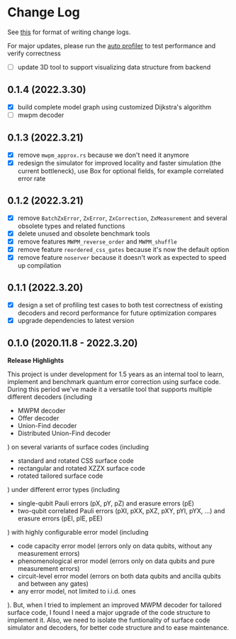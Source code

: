 

# Change Log

See [this](https://keepachangelog.com/en/1.0.0/) for format of writing change logs.

For major updates, please run the [auto profiler](benchmark/auto_profiler/auto_profiler.md) to test performance and verify correctness

- [ ] update 3D tool to support visualizing data structure from backend

## 0.1.4 (2022.3.30)

- [x] build complete model graph using customized Dijkstra's algorithm
- [ ] mwpm decoder

## 0.1.3 (2022.3.21)

- [x] remove `mwpm_approx.rs` because we don't need it anymore
- [x] redesign the simulator for improved locality and faster simulation (the current bottleneck), use Box for optional fields, for example correlated error rate

## 0.1.2 (2022.3.21)

- [x] remove `BatchZxError`, `ZxError`, `ZxCorrection`, `ZxMeasurement` and several obsolete types and related functions
- [x] delete unused and obsolete benchmark tools
- [x] remove features `MWPM_reverse_order` and `MWPM_shuffle`
- [x] remove feature `reordered_css_gates` because it's now the default option
- [x] remove feature `noserver` because it doesn't work as expected to speed up compilation

## 0.1.1 (2022.3.20)

- [x] design a set of profiling test cases to both test correctness of existing decoders and record performance for future optimization compares
- [x] upgrade dependencies to latest version

## 0.1.0 (2020.11.8 - 2022.3.20)

**Release Highlights**

This project is under development for 1.5 years as an internal tool to learn, implement and benchmark quantum error correction using surface code. During this period we've made it a versatile tool that supports multiple different decoders (including

- MWPM decoder
- Offer decoder
- Union-Find decoder
- Distributed Union-Find decoder

) on several variants of surface codes (including

- standard and rotated CSS surface code
- rectangular and rotated XZZX surface code
- rotated tailored surface code

) under different error types (including

- single-qubit Pauli errors (pX, pY, pZ) and erasure errors (pE)
- two-qubit correlated Pauli errors (pXI, pXX, pXZ, pXY, pYI, pYX, ...) and erasure errors (pEI, pIE, pEE)

) with highly configurable error model (including

- code capacity error model (errors only on data qubits, without any measurement errors)
- phenomenological error model (errors only on data qubits and pure measurement errors)
- circuit-level error model (errors on both data qubits and ancilla qubits and between any gates)
- any error model, not limited to i.i.d. ones

). But, when I tried to implement an improved MWPM decoder for tailored surface code, I found I need a major upgrade of the code structure to implement it. Also, we need to isolate the funtionality of surface code simulator and decoders, for better code structure and to ease maintenance.

